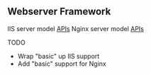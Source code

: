 ## Webserver Framework

IIS server model [APIs](https://learn.microsoft.com/en-us/previous-versions/iis/smooth-streaming-client/ihttprequest-interface)
Nginx server model [APIs](https://www.nginx.com/resources/wiki/extending/api/)

TODO

- Wrap "basic" up IIS support
- Add "basic" support for Nginx
